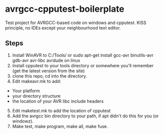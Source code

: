 avrgcc-cpputest-boilerplate
===========================

Test project for AVRGCC-based code on windows and cpputest. KISS principle, no IDEs except your neighbourhood text editor.

Steps
-----

1. Install WinAVR to C:/Tools/ or sudo apt-get install gcc-avr binutils-avr gdb-avr avr-libc avrdude on linux
2. Install cpputest to your tools directory or somewhere you'll remember (get the latest version from the site)
3. clone this repo, cd into the directory.
4. Edit makeavr.mk to add:
  - Your platform
  - your directory structure
  - the location of your AVR libc include headers
5. Edit maketest.mk to add the location of cpputest
6. Add the avrgcc bin directory to your path, if apt didn't do this for you (or windowz).
7. Make test, make program, make all, make fuse.
